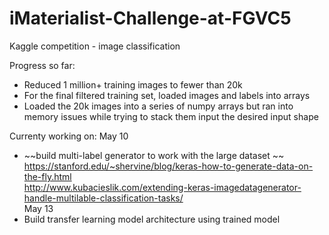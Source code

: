 # iMaterialist-Challenge-at-FGVC5
Kaggle competition - image classification 

Progress so far:
- Reduced 1 million+ training images to fewer than 20k 
- For the final filtered training set, loaded images and labels into arrays
- Loaded the 20k images into a series of numpy arrays but ran into memory issues while trying to stack them input the desired input shape 

Currenty working on:
May 10
- ~~build multi-label generator to work with the large dataset    ~~
  https://stanford.edu/~shervine/blog/keras-how-to-generate-data-on-the-fly.html    
  http://www.kubacieslik.com/extending-keras-imagedatagenerator-handle-multilable-classification-tasks/    
May 13
- Build transfer learning model architecture using trained model  

